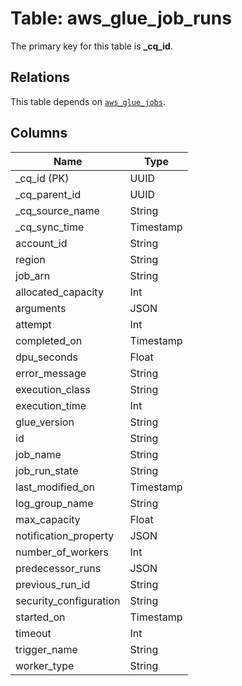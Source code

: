 # Table: aws_glue_job_runs



The primary key for this table is **_cq_id**.

## Relations
This table depends on [`aws_glue_jobs`](aws_glue_jobs.md).

## Columns
| Name          | Type          |
| ------------- | ------------- |
|_cq_id (PK)|UUID|
|_cq_parent_id|UUID|
|_cq_source_name|String|
|_cq_sync_time|Timestamp|
|account_id|String|
|region|String|
|job_arn|String|
|allocated_capacity|Int|
|arguments|JSON|
|attempt|Int|
|completed_on|Timestamp|
|dpu_seconds|Float|
|error_message|String|
|execution_class|String|
|execution_time|Int|
|glue_version|String|
|id|String|
|job_name|String|
|job_run_state|String|
|last_modified_on|Timestamp|
|log_group_name|String|
|max_capacity|Float|
|notification_property|JSON|
|number_of_workers|Int|
|predecessor_runs|JSON|
|previous_run_id|String|
|security_configuration|String|
|started_on|Timestamp|
|timeout|Int|
|trigger_name|String|
|worker_type|String|
